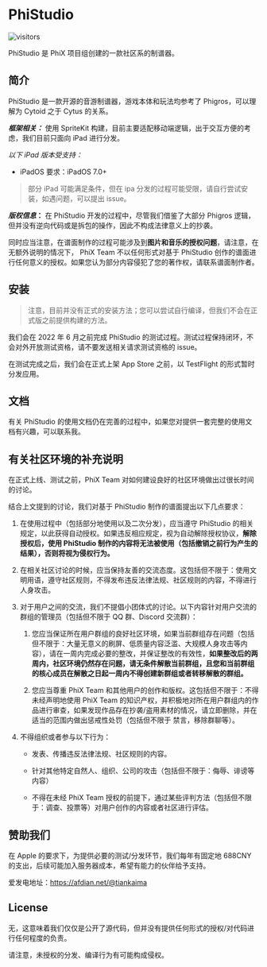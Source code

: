 # PhiStudio

![visitors](https://visitor-badge.glitch.me/badge?page_id=tiankaima.PhiStudioiOS&left_color=green&right_color=red)

PhiStudio 是 PhiX 项目组创建的一款社区系的制谱器。

## 简介

PhiStudio 是一款开源的音游制谱器，游戏本体和玩法均参考了 Phigros，可以理解为 Cytoid 之于 Cytus 的关系。

**_框架相关：_** 使用 SpriteKit 构建，目前主要适配移动端逻辑，出于交互方便的考虑，我们目前只面向 iPad 进行分发。

_以下 iPad 版本受支持：_

-   iPadOS 要求：iPadOS 7.0+

> 部分 iPad 可能满足条件，但在 ipa 分发的过程可能受限，请自行尝试安装，如遇问题，可以提出 issue。

**_版权信息_：** 在 PhiStudio 开发的过程中，尽管我们借鉴了大部分 Phigros 逻辑，但并没有逆向代码或是拆包的操作，因此不构成法律意义上的抄袭。

同时应当注意，在谱面制作的过程可能涉及到**图片和音乐的授权问题**，请注意，在无额外说明的情况下， PhiX Team 不以任何形式对基于 PhiStudio 创作的谱面进行任何意义的授权。如果您认为部分内容侵犯了您的著作权，请联系谱面制作者。

## 安装

> 注意，目前并没有正式的安装方法；您可以尝试自行编译，但我们不会在正式版之前提供构建的方法。

我们会在 2022 年 6 月之前完成 PhiStudio 的测试过程。测试过程保持闭环，不会对外开放测试资格，请不要发送相关请求测试资格的 issue。

在测试完成之后，我们会在正式上架 App Store 之前，以 TestFlight 的形式暂时分发应用。

## 文档

有关 PhiStudio 的使用文档仍在完善的过程中，如果您对提供一套完整的使用文档有兴趣，可以联系我。

## 有关社区环境的补充说明

在正式上线、测试之前，PhiX Team 对如何建设良好的社区环境做出过很长时间的讨论。

结合上文提到的讨论，我们对基于 PhiStudio 制作的谱面提出以下几点要求：

1. 在使用过程中（包括部分地使用以及二次分发），应当遵守 PhiStudio 的相关规定，以此获得自动授权。如果违反相应规定，视为自动解除授权协议，**解除授权后，使用 PhiStudio 制作的内容将无法被使用（包括撤销之前行为产生的结果），否则将视为侵权行为。**

2. 在相关社区讨论的时候，应当保持友善的交流态度。这包括但不限于：使用文明用语，遵守社区规则，不得发布违反法律法规、社区规则的内容，不得进行人身攻击。

3. 对于用户之间的交流，我们不提倡小团体式的讨论。以下内容针对用户交流的群组的管理员（包括但不限于 QQ 群、Discord 交流群）：

    1. 您应当保证所在用户群组的良好社区环境，如果当前群组存在问题（包括但不限于：大量无意义的刷屏、低质量内容泛滥、大规模人身攻击等内容），请在一周内完成必要的整改，并保证整改的有效性，**如果整改后的两周内，社区环境仍然存在问题，请无条件解散当前群组，且您和当前群组的核心成员在解散之日起一周内不得创建新群组或者转移解散的群组。**

    2. 您应当尊重 PhiX Team 和其他用户的创作和版权。这包括但不限于：不得未经声明地使用 PhiX Team 的知识产权，并积极地对所在用户群组内的作品进行审查，如果发现作品存在抄袭/盗用素材的情况，请立即删除，并在适当的范围内做出惩戒性处罚（包括但不限于 禁言，移除群聊等）。

4. 不得组织或者参与以下行为：

    - 发表、传播违反法律法规、社区规则的内容。

    - 针对其他特定自然人、组织、公司的攻击（包括但不限于：侮辱、诽谤等内容）

    - 不得在未经 PhiX Team 授权的前提下，通过某些评判方法（包括但不限于：调查、投票等）对用户创作的内容或者社区进行评估。

## 赞助我们

在 Apple 的要求下，为提供必要的测试/分发环节，我们每年有固定地 688CNY 的支出，后续可能加入服务器成本，希望有能力的伙伴给予支持。

爱发电地址：https://afdian.net/@tiankaima

## License

无，这意味着我们仅仅是公开了源代码，但并没有提供任何形式的授权/对代码进行任何程度的负责。

请注意，未授权的分发、编译行为有可能构成侵权。
